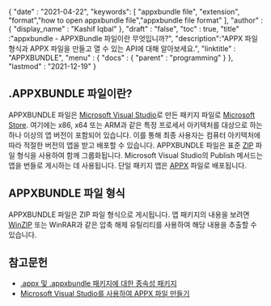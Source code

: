 {
  "date" : "2021-04-22",
  "keywords": [ "appxbundle file", "extension", "format","how to open appxbundle file","appxbundle file format" ],
  "author" : {
    "display_name" : "Kashif Iqbal"
},
  "draft" : "false",
  "toc" : true,
  "title" :"appxbundle - APPXBundle 파일이란 무엇입니까?",
  "description":"APPX 파일 형식과 APPX 파일을 만들고 열 수 있는 API에 대해 알아보세요.",
  "linktitle" : "APPXBUNDLE",
  "menu" : {
    "docs" : {
      "parent" : "programming"
}
},
  "lastmod" : "2021-12-19"
}

## .APPXBUNDLE 파일이란?

APPXBUNDLE 파일은 [Microsoft Visual Studio](https://visualstudio.microsoft.com/)로 만든 패키지 파일로 [Microsoft Store](https://apps.microsoft.com/store/apps). 여기에는 x86, x64 또는 ARM과 같은 특정 프로세서 아키텍처를 대상으로 하는 하나 이상의 앱 버전이 포함되어 있습니다. 이를 통해 최종 사용자는 컴퓨터 아키텍처에 따라 적절한 버전의 앱을 받고 배포할 수 있습니다. APPXBUNDLE 파일은 표준 [ZIP](/ko/compression/zip/) 파일 형식을 사용하여 함께 그룹화됩니다. Microsoft Visual Studio의 Publish 메서드는 앱을 번들로 게시하는 데 사용됩니다. 단일 패키지 앱은 [APPX](/ko/programming/appx/) 파일로 배포됩니다.

## APPXBUNDLE 파일 형식

APPXBUNDLE 파일은 ZIP 파일 형식으로 게시됩니다. 앱 패키지의 내용을 보려면 [WinZIP](https://www.winzip.com/en/) 또는 WinRAR과 같은 압축 해제 유틸리티를 사용하여 해당 내용을 추출할 수 있습니다.

## 참고문헌

* [.appx 및 .appxbundle 패키지에 대한 종속성 패키지](https://www.ibm.com/docs/en/maas360?topic=catalog-dependency-packages-appx-appxbundle-packages)
* [Microsoft Visual Studio를 사용하여 APPX 파일 만들기](https://learn.microsoft.com/en-us/windows/msix/desktop/vs-package-overview)

